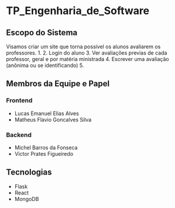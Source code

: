 # TP_Engenharia_de_Software
## Escopo do Sistema

Visamos criar um site que torna possível os alunos avaliarem os professores.
1. 
2. Login do aluno
3. Ver avaliações previas de cada professor, geral e por matéria ministrada
4. Escrever uma avaliação (anônima ou se identificando)
5. 

## Membros da Equipe e Papel
### Frontend
- Lucas Emanuel Elias Alves
- Matheus Flavio Goncalves Silva

### Backend
- Michel Barros da Fonseca
- Victor Prates Figueiredo

## Tecnologias
- Flask
- React
- MongoDB
